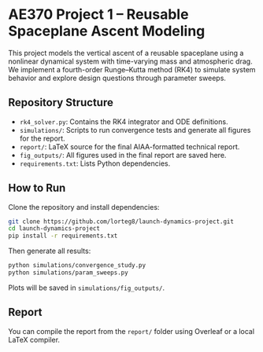 # AE370 Project 1 – Reusable Spaceplane Ascent Modeling

This project models the vertical ascent of a reusable spaceplane using a nonlinear dynamical system with time-varying mass and atmospheric drag. We implement a fourth-order Runge–Kutta method (RK4) to simulate system behavior and explore design questions through parameter sweeps.

## Repository Structure

- `rk4_solver.py`: Contains the RK4 integrator and ODE definitions.
- `simulations/`: Scripts to run convergence tests and generate all figures for the report.
- `report/`: LaTeX source for the final AIAA-formatted technical report.
- `fig_outputs/`: All figures used in the final report are saved here.
- `requirements.txt`: Lists Python dependencies.

## How to Run

Clone the repository and install dependencies:

```bash
git clone https://github.com/lorteg8/launch-dynamics-project.git
cd launch-dynamics-project
pip install -r requirements.txt
```

Then generate all results:

```bash
python simulations/convergence_study.py
python simulations/param_sweeps.py
```

Plots will be saved in `simulations/fig_outputs/`.

## Report

You can compile the report from the `report/` folder using Overleaf or a local LaTeX compiler.

